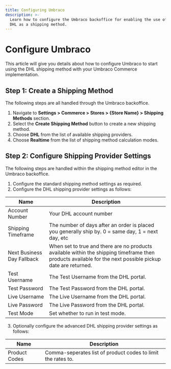 ```yaml
---
title: Configuring Umbraco
description: >-
  Learn how to configure the Umbraco backoffice for enabling the use of
  DHL as a shipping method.
---
```


# Configure Umbraco

This article will give you details about how to configure Umbraco to start using the DHL shipping method with your Umbraco Commerce implementation.

## Step 1: Create a Shipping Method

The following steps are all handled through the Umbraco backoffice.

1. Navigate to **Settings > Commerce > Stores > {Store Name} > Shipping Methods** section.
2. Select the **Create Shipping Method** button to create a new shipping method.
3. Choose **DHL** from the list of available shipping providers.
3. Choose **Realtime** from the list of shipping method calculation modes.

## Step 2: Configure Shipping Provider Settings

The following steps are handled within the shipping method editor in the Umbraco backoffice.

1. Configure the standard shipping method settings as required.
2. Configure the DHL shipping provider settings as follows:

| Name | Description |
| ---- | ----------- |
| Account Number | Your DHL account number |
| Shipping Timeframe | The number of days after an order is placed you generally ship by. 0 = same day, 1 = next day, etc |
| Next Business Day Fallback | When set to true and there are no products available within the shipping timeframe then products available for the next possible pickup date are returned. |
| Test Username | The Test Username from the DHL portal. |
| Test Password | The Test Password from the DHL portal. |
| Live Username | The Live Username from the DHL portal. |
| Live Password | The Live Password from the DHL portal. |
| Test Mode | Set whether to run in test mode. |

3. Optionally configure the advanced DHL shipping provider settings as follows:

| Name | Description |
| ---- | ----------- |
| Product Codes | Comma-seperates list of product codes to limit the rates to. |
